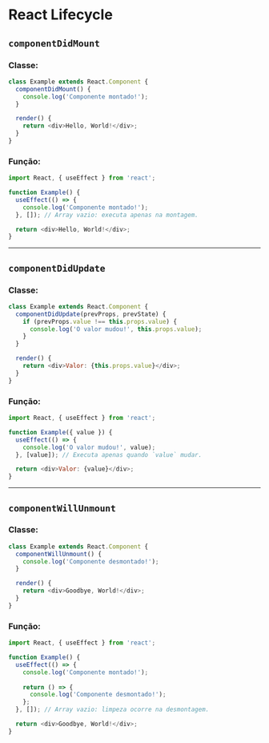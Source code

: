
# React Lifecycle

## `componentDidMount`

### Classe:

```javascript
class Example extends React.Component {
  componentDidMount() {
    console.log('Componente montado!');
  }

  render() {
    return <div>Hello, World!</div>;
  }
}
```

### Função:

```javascript
import React, { useEffect } from 'react';

function Example() {
  useEffect(() => {
    console.log('Componente montado!');
  }, []); // Array vazio: executa apenas na montagem.

  return <div>Hello, World!</div>;
}
```

---

## `componentDidUpdate`

### Classe:

```javascript
class Example extends React.Component {
  componentDidUpdate(prevProps, prevState) {
    if (prevProps.value !== this.props.value) {
      console.log('O valor mudou!', this.props.value);
    }
  }

  render() {
    return <div>Valor: {this.props.value}</div>;
  }
}
```

### Função:

```javascript
import React, { useEffect } from 'react';

function Example({ value }) {
  useEffect(() => {
    console.log('O valor mudou!', value);
  }, [value]); // Executa apenas quando `value` mudar.

  return <div>Valor: {value}</div>;
}
```

---

## `componentWillUnmount`

### Classe:

```javascript
class Example extends React.Component {
  componentWillUnmount() {
    console.log('Componente desmontado!');
  }

  render() {
    return <div>Goodbye, World!</div>;
  }
}
```

### Função:

```javascript
import React, { useEffect } from 'react';

function Example() {
  useEffect(() => {
    console.log('Componente montado!');
    
    return () => {
      console.log('Componente desmontado!');
    };
  }, []); // Array vazio: limpeza ocorre na desmontagem.

  return <div>Goodbye, World!</div>;
}
```
